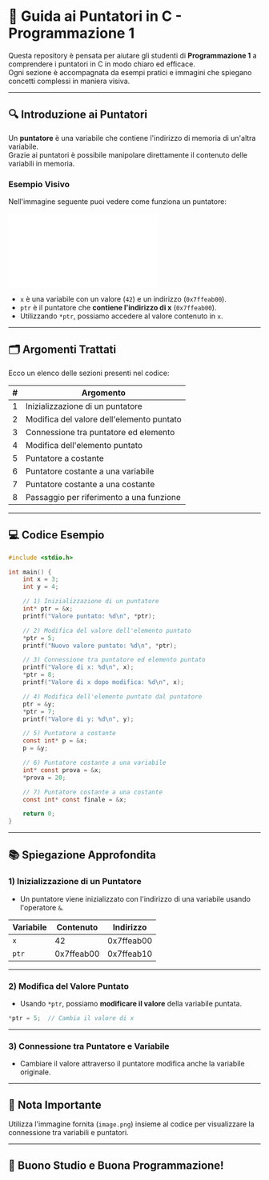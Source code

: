 
# 📘 Guida ai Puntatori in C - Programmazione 1

Questa repository è pensata per aiutare gli studenti di **Programmazione 1** a comprendere i puntatori in C in modo chiaro ed efficace.  
Ogni sezione è accompagnata da esempi pratici e immagini che spiegano concetti complessi in maniera visiva.

---

## 🔍 **Introduzione ai Puntatori**
Un **puntatore** è una variabile che contiene l'indirizzo di memoria di un'altra variabile.  
Grazie ai puntatori è possibile manipolare direttamente il contenuto delle variabili in memoria.

### **Esempio Visivo**
Nell'immagine seguente puoi vedere come funziona un puntatore:

![Esempio Puntatore](puntatori.html)

- `x` è una variabile con un valore (`42`) e un indirizzo (`0x7ffeab00`).
- `ptr` è il puntatore che **contiene l'indirizzo di x** (`0x7ffeab00`).
- Utilizzando `*ptr`, possiamo accedere al valore contenuto in `x`.

---

## 🗂️ **Argomenti Trattati**
Ecco un elenco delle sezioni presenti nel codice:

| **#** | **Argomento**                                |
|-------|--------------------------------------------|
| 1     | Inizializzazione di un puntatore            |
| 2     | Modifica del valore dell'elemento puntato   |
| 3     | Connessione tra puntatore ed elemento       |
| 4     | Modifica dell'elemento puntato              |
| 5     | Puntatore a costante                        |
| 6     | Puntatore costante a una variabile          |
| 7     | Puntatore costante a una costante           |
| 8     | Passaggio per riferimento a una funzione    |

---

## 💻 **Codice Esempio**
```c
#include <stdio.h>

int main() {
    int x = 3;
    int y = 4;

    // 1) Inizializzazione di un puntatore
    int* ptr = &x;
    printf("Valore puntato: %d\n", *ptr);

    // 2) Modifica del valore dell'elemento puntato
    *ptr = 5;
    printf("Nuovo valore puntato: %d\n", *ptr);

    // 3) Connessione tra puntatore ed elemento puntato
    printf("Valore di x: %d\n", x);
    *ptr = 8;
    printf("Valore di x dopo modifica: %d\n", x);

    // 4) Modifica dell'elemento puntato dal puntatore
    ptr = &y;
    *ptr = 7;
    printf("Valore di y: %d\n", y);

    // 5) Puntatore a costante
    const int* p = &x;
    p = &y;

    // 6) Puntatore costante a una variabile
    int* const prova = &x;
    *prova = 20;

    // 7) Puntatore costante a una costante
    const int* const finale = &x;

    return 0;
}
```

---

## 📚 **Spiegazione Approfondita**

### **1) Inizializzazione di un Puntatore**
- Un puntatore viene inizializzato con l'indirizzo di una variabile usando l'operatore `&`.

| Variabile | Contenuto | Indirizzo   |
|-----------|-----------|------------|
| `x`       | 42        | 0x7ffeab00 |
| `ptr`     | 0x7ffeab00| 0x7ffeab10 |

---

### **2) Modifica del Valore Puntato**
- Usando `*ptr`, possiamo **modificare il valore** della variabile puntata.

```c
*ptr = 5;  // Cambia il valore di x
```

---

### **3) Connessione tra Puntatore e Variabile**
- Cambiare il valore attraverso il puntatore modifica anche la variabile originale.

---

## 📝 **Nota Importante**
Utilizza l'immagine fornita (`image.png`) insieme al codice per visualizzare la connessione tra variabili e puntatori.

---

## 🚀 **Buono Studio e Buona Programmazione!**


